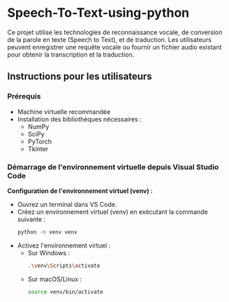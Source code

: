 # Speech-To-Text-using-python

Ce projet utilise les technologies de reconnaissance vocale, de conversion de la parole en texte (Speech to Text), et de traduction. Les utilisateurs peuvent enregistrer une requête vocale ou fournir un fichier audio existant pour obtenir la transcription et la traduction.

## Instructions pour les utilisateurs

### Prérequis

- Machine virtuelle recommandée
- Installation des bibliothèques nécessaires :
  - NumPy
  - SciPy
  - PyTorch
  - Tkinter
### Démarrage de l'environnement virtuelle depuis Visual Studio Code

 **Configuration de l'environnement virtuel (venv) :**
   - Ouvrez un terminal dans VS Code.
   - Créez un environnement virtuel (venv) en exécutant la commande suivante :
     ```bash
     python -m venv venv
     ```
   - Activez l'environnement virtuel :
     - Sur Windows :
       ```bash
       .\venv\Scripts\activate
       ```
     - Sur macOS/Linux :
       ```bash
       source venv/bin/activate
       ```
